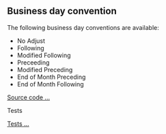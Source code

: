 ## Business day convention

The following business day conventions are available:
- No Adjust
- Following
- Modified Following
- Preceeding
- Modified Preceding
- End of Month Preceding
- End of Month Following

[Source code ...](../src/main/java/org/blacksmith/finlib/datetime/dayconvention)

Tests

[Tests ...](../src/test/java/org/blacksmith/finlib/datetime/dayconvention)
